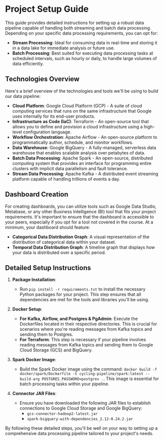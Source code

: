 # Project Setup Guide

This guide provides detailed instructions for setting up a robust data pipeline capable of handling both streaming and batch data processing. Depending on your specific data processing requirements, you can opt for:

- **Stream Processing**: Ideal for consuming data in real-time and storing it in a data lake for immediate analysis or future use.
- **Batch Processing**: Best suited for executing data processing tasks at scheduled intervals, such as hourly or daily, to handle large volumes of data efficiently.

## Technologies Overview

Here's a brief overview of the technologies and tools we'll be using to build our data pipeline:

- **Cloud Platform**: Google Cloud Platform (GCP) - A suite of cloud computing services that runs on the same infrastructure that Google uses internally for its end-user products.
- **Infrastructure as Code (IaC)**: Terraform - An open-source tool that allows you to define and provision a cloud infrastructure using a high-level configuration language.
- **Workflow Orchestration**: Apache Airflow - An open-source platform to programmatically author, schedule, and monitor workflows.
- **Data Warehouse**: Google BigQuery - A fully-managed, serverless data warehouse that enables scalable analysis over petabytes of data.
- **Batch Data Processing**: Apache Spark - An open-source, distributed computing system that provides an interface for programming entire clusters with implicit data parallelism and fault tolerance.
- **Stream Data Processing**: Apache Kafka - A distributed event streaming platform capable of handling trillions of events a day.

## Dashboard Creation

For creating dashboards, you can utilize tools such as Google Data Studio, Metabase, or any other Business Intelligence (BI) tool that fits your project requirements. It's important to ensure that the dashboard is accessible to your peers, especially if you opt for a tool not covered in the course. At a minimum, your dashboard should feature:

- **Categorical Data Distribution Graph**: A visual representation of the distribution of categorical data within your dataset.
- **Temporal Data Distribution Graph**: A timeline graph that displays how your data is distributed over a specific period.

## Detailed Setup Instructions

1. **Package Installation**:
   - Run `pip install -r requirements.txt` to install the necessary Python packages for your project. This step ensures that all dependencies are met for the tools and libraries you'll be using.

2. **Docker Setup**:
   - **For Kafka, Airflow, and Postgres & PgAdmin**: Execute the Dockerfiles located in their respective directories. This is crucial for scenarios where you're reading messages from Kafka topics and sending them to Postgres.
   - **For Terraform**: This step is necessary if your pipeline involves reading messages from Kafka topics and sending them to Google Cloud Storage (GCS) and BigQuery.

3. **Spark Docker Image**:
   - Build the Spark Docker image using the command: `docker build -f docker/spark/Dockerfile -t cycling-pipeline/spark:latest --build-arg POSTGRES_PASSWORD=postgres .`. This image is essential for batch processing tasks within your pipeline.

4. **Connector JAR Files**:
   - Ensure you have downloaded the following JAR files to establish connections to Google Cloud Storage and Google BigQuery:
     - `gcs-connector-hadoop2-latest.jar`
     - `spark-bigquery-with-dependencies_2.12-0.24.2.jar`

By following these detailed steps, you'll be well on your way to setting up a comprehensive data processing pipeline tailored to your project's needs.
